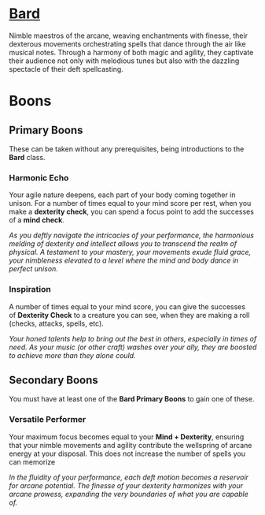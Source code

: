 # [Bard](Player%20Handbook/Classes/Bard.md)
Nimble maestros of the arcane, weaving enchantments with finesse, their dexterous movements orchestrating spells that dance through the air like musical notes. Through a harmony of both magic and agility, they captivate their audience not only with melodious tunes but also with the dazzling spectacle of their deft spellcasting.

# Boons

## Primary Boons
These can be taken without any prerequisites, being introductions to the **Bard** class.

### Harmonic Echo
Your agile nature deepens, each part of your body coming together in unison. For a number of times equal to your mind score per rest, when you make a **dexterity check**, you can spend a focus point to add the successes of a **mind check**.

_As you deftly navigate the intricacies of your performance, the harmonious melding of dexterity and intellect allows you to transcend the realm of physical. A testament to your mastery, your movements exude fluid grace, your nimbleness elevated to a level where the mind and body dance in perfect unison._

### Inspiration
A number of times equal to your mind score, you can give the successes of **Dexterity Check** to a creature you can see, when they are making a roll (checks, attacks, spells, etc).

_Your honed talents help to bring out the best in others, especially in times of need. As your music (or other craft) washes over your ally, they are boosted to achieve more than they alone could._

## Secondary Boons
You must have at least one of the **Bard Primary Boons** to gain one of these.

### Versatile Performer
Your maximum focus becomes equal to your **Mind + Dexterity**, ensuring that your nimble movements and agility contribute the wellspring of arcane energy at your disposal. This does not increase the number of spells you can memorize

_In the fluidity of your performance, each deft motion becomes a reservoir for arcane potential. The finesse of your dexterity harmonizes with your arcane prowess, expanding the very boundaries of what you are capable of._
